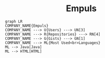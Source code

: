 <h1 align="center">Empuls</h1>

```mermaid
graph LR
COMPANY_NAME{Empuls}
COMPANY_NAME ---> U{Users} ---> UN[3]
COMPANY_NAME ---> R{Repositories} ---> RN[4]
COMPANY_NAME ---> G{Gists} ---> GN[1]
COMPANY_NAME ---> ML{Most Used<br>Languages}
ML --> Java[Java]
ML --> HTML[HTML]
```
